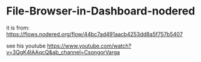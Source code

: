 # File-Browser-in-Dashboard-nodered

it is from:
https://flows.nodered.org/flow/44bc7ad491aacb4253dd8a5f757b5407

see his youtube
https://www.youtube.com/watch?v=3QgK4IAAqcQ&ab_channel=CsongorVarga
